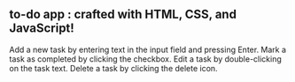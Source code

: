 ## to-do app : crafted with HTML, CSS, and JavaScript! 

Add a new task by entering text in the input field and pressing Enter.
Mark a task as completed by clicking the checkbox.
Edit a task by double-clicking on the task text.
Delete a task by clicking the delete icon.

